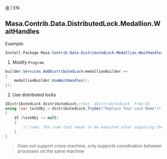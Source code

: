 [中](README.zh-CN.md) | EN

## Masa.Contrib.Data.DistributedLock.Medallion.WaitHandles

Example:

```c#
Install-Package Masa.Contrib.Data.DistributedLock.Medallion.WaitHandles
```

1. Modify `Program`

``` C#
builder.Services.AddDistributedLock(medallionBuilder =>
{
    medallionBuilder.UseWaitHandles();
});
```

2. Use distributed locks

``` C#
IDistributedLock distributedLock;//Get `IDistributedLock` from DI
using (var lockObj = distributedLock.TryGet("Replace Your Lock Name"))
{
    if (lockObj != null)
    {
        // todo: The code that needs to be executed after acquiring the distributed lock
    }
}
```

> Does not support cross-machine, only supports coordination between processes on the same machine